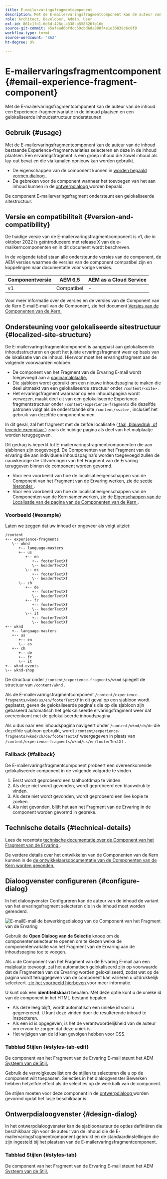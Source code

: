 ```yaml
---
title: E-mailervaringsfragmentcomponent
description: Met de E-mailervaringsfragmentcomponent kan de auteur van de inhoud een Experience-fragmentvariatie in de inhoud plaatsen en een gelokaliseerde inhoudsstructuur ondersteunen.
role: Architect, Developer, Admin, User
exl-id: 861c1fd1-6d6d-426c-a338-a558326fe16e
source-git-commit: e5afead6bfdcc59cbd6da888f4e1e36038c6c0f8
workflow-type: tm+mt
source-wordcount: '862'
ht-degree: 0%

---
```



# E-mailervaringsfragmentcomponent {#email-experience-fragment-component}

Met de E-mailervaringsfragmentcomponent kan de auteur van de inhoud een Experience-fragmentvariatie in de inhoud plaatsen en een gelokaliseerde inhoudsstructuur ondersteunen.

## Gebruik {#usage}

Met de E-mailervaringsfragmentcomponent kan de auteur van de inhoud bestaande Experience-fragmentvariaties selecteren en deze in de inhoud plaatsen. Een ervaringsfragment is een groep inhoud die zowel inhoud als lay-out bevat en die via kanalen opnieuw kan worden gebruikt.

* De eigenschappen van de component kunnen in [ worden bepaald vormen dialoog ](#configure-dialog).
* De gebreken voor de component wanneer het toevoegen van het aan inhoud kunnen in de [ ontwerpdialoog ](#design-dialog) worden bepaald.

De component E-mailervaringsfragment ondersteunt een gelokaliseerde sitestructuur.

## Versie en compatibiliteit {#version-and-compatibility}

De huidige versie van de E-mailervaringsfragmentcomponent is v1, die in oktober 2022 is geïntroduceerd met release X van de e-mailkerncomponenten en in dit document wordt beschreven.

In de volgende tabel staan alle ondersteunde versies van de component, de AEM versies waarmee de versies van de component compatibel zijn en koppelingen naar documentatie voor vorige versies.

| Componentversie | AEM 6,5 | AEM as a Cloud Service |
|---|---|---|
| v1 | Compatibel | - |

Voor meer informatie over de versies en de versies van de Component van de Kern E-mailE-mail van de Component, zie het document [ Versies van de Componenten van de Kern.](/help/email/versions.md)

## Ondersteuning voor gelokaliseerde sitestructuur {#localized-site-structure}

De E-mailervaringsfragmentcomponent is aangepast aan gelokaliseerde inhoudsstructuren en geeft het juiste ervaringsfragment weer op basis van de lokalisatie van de inhoud. Hiervoor moet het ervaringsfragment aan de volgende voorwaarden voldoen.

* De component van het Fragment van de Ervaring E-mail wordt toegevoegd aan a [ paginamalplaatje.](https://experienceleague.adobe.com/docs/experience-manager-cloud-service/content/sites/authoring/features/templates.html)
* Die sjabloon wordt gebruikt om een nieuwe inhoudspagina te maken die deel uitmaakt van een gelokaliseerde structuur onder `/content/<site>` .
* Het ervaringsfragment waarnaar op een inhoudspagina wordt verwezen, maakt deel uit van een gelokaliseerde Experience-fragmentstructuur onder `/content/experience-fragments` die dezelfde patronen volgt als de onderstaande site `/content/<site>` , inclusief het gebruik van dezelfde componentnamen.

In dit geval, zal het fragment met de zelfde localisatie ([ taal, blauwdruk, of levende exemplaar ](https://experienceleague.adobe.com/docs/experience-manager-cloud-service/content/sites/administering/reusing-content/msm-and-translation.html)) zoals de huidige pagina als deel van het malplaatje worden teruggegeven.

Dit gedrag is beperkt tot E-mailervaringsfragmentcomponenten die aan sjablonen zijn toegevoegd. De Componenten van het Fragment van de ervaring die aan individuele inhoudspagina&#39;s worden toegevoegd zullen de nauwkeurige die Uitvoeringen van het Fragment van de Ervaring teruggeven binnen de component worden gevormd.

* Voor een voorbeeld van hoe de localisatieeigenschappen van de Component van het Fragment van de Ervaring werken, zie [ de sectie hieronder ](#example).
* Voor een voorbeeld van hoe de localisatieeigenschappen van de Componenten van de Kern samenwerken, zie de [ Eigenschappen van de Localisatie van de pagina van de Componenten van de Kern ](/help/get-started/localization.md).

### Voorbeeld {#example}

Laten we zeggen dat uw inhoud er ongeveer als volgt uitziet:

```
/content
+-- experience-fragments
   \-- wknd
      +-- language-masters
      +-- us
         +-- en
            +-- footerTextXf
            \-- headerTextXf
         \-- es
            +-- footerTextXf
            \-- headerTextXf
      \-- ch
         +-- de
            +-- footerTextXf
            \-- headerTextXf
         +-- fr
            +-- footerTextXf
            \-- headerTextXf
         \-- it
            +-- footerTextXf
            \-- headerTextXf
+-- wknd
   +-- language-masters
   +-- us
      +-- en
      \-- es
   +-- ch
      +-- de
      +-- fr
      \-- it
+-- wknd-events
\-- wknd-shop
```

De structuur onder `/content/experience-fragments/wknd` spiegelt de structuur van `/content/wknd` .

Als de E-mailervaringsfragmentcomponent `/content/experience-fragments/wknd/us/en/footerTextXf` in dit geval op een sjabloon wordt geplaatst, geven de gelokaliseerde pagina&#39;s die op die sjabloon zijn gebaseerd automatisch het gelokaliseerde ervaringsfragment weer dat overeenkomt met de gelokaliseerde inhoudspagina.

Als u dus naar een inhoudspagina navigeert onder `/content/wknd/ch/de` die dezelfde sjabloon gebruikt, wordt `/content/experience-fragments/wknd/ch/de/footerTextXf` weergegeven in plaats van `/content/experience-fragments/wknd/us/en/footerTextXf` .

### Fallback {#fallback}

De E-mailervaringsfragmentcomponent probeert een overeenkomende gelokaliseerde component in de volgende volgorde te vinden.

1. Eerst wordt geprobeerd een taalhoofdmap te vinden.
1. Als deze niet wordt gevonden, wordt geprobeerd een blauwdruk te vinden.
1. Als deze niet wordt gevonden, wordt geprobeerd een live kopie te zoeken.
1. Als niet gevonden, blijft het aan het Fragment van de Ervaring in de component worden gevormd in gebreke.

## Technische details {#technical-details}

Lees de recentste [ technische documentatie over de Component van het Fragment van de Ervaring ](https://www.adobe.com/go/aem_cmp_xf_v1).

De verdere details over het ontwikkelen van de Componenten van de Kern kunnen in de [ de ontwikkelaarsdocumentatie van de Componenten van de Kern worden gevonden.](/help/developing/overview.md)

## Dialoogvenster configureren {#configure-dialog}

In het dialoogvenster Configureren kan de auteur van de inhoud de variant van het ervaringsfragment selecteren die in de inhoud moet worden gerenderd.

![ E-mailE-mail de bewerkingsdialoog van de Component van het Fragment van de Ervaring ](/help/email/assets/email-experience-fragment-edit.png)

Gebruik de **Open Dialoog van de Selectie** knoop om de componentenselecteur te openen om te kiezen welke de componentenvariatie van het Fragment van de Ervaring aan de inhoudspagina toe te voegen.

Als u de Component van het Fragment van de Ervaring E-mail aan een malplaatje toevoegt, zal het automatisch gelokaliseerd zijn op voorwaarde dat de Fragmenten van de Ervaring worden gelokaliseerd, zodat wat op de pagina wordt teruggegeven van de component kan variëren u uitdrukkelijk selecteert. [ zie het voorbeeld hierboven ](#example) voor meer informatie.

U kunt ook een **identiteitskaart** bepalen. Met deze optie kunt u de unieke id van de component in het HTML-bestand bepalen.

* Als deze leeg blijft, wordt automatisch een unieke id voor u gegenereerd. U kunt deze vinden door de resulterende inhoud te inspecteren.
* Als een id is opgegeven, is het de verantwoordelijkheid van de auteur om ervoor te zorgen dat deze uniek is.
* Het wijzigen van de id kan gevolgen hebben voor CSS.

### Tabblad Stijlen {#styles-tab-edit}

De component van het Fragment van de Ervaring E-mail steunt het AEM [ Systeem van de Stijl.](/help/get-started/authoring.md#component-styling)

Gebruik de vervolgkeuzelijst om de stijlen te selecteren die u op de component wilt toepassen. Selecties in het dialoogvenster Bewerken hebben hetzelfde effect als de selecties op de werkbalk van de component.

De stijlen moeten voor deze component in de [ ontwerpdialoog ](#design-dialog) worden gevormd opdat het lusje beschikbaar is.

## Ontwerpdialoogvenster {#design-dialog}

In het ontwerpdialoogvenster kan de sjabloonauteur de opties definiëren die beschikbaar zijn voor de auteur van de inhoud die de E-mailervaringsfragmentcomponent gebruikt en de standaardinstellingen die zijn ingesteld bij het plaatsen van de E-mailervaringsfragmentcomponent.

### Tabblad Stijlen {#styles-tab}

De component van het Fragment van de Ervaring E-mail steunt het AEM [ Systeem van de Stijl.](/help/get-started/authoring.md#component-styling)
